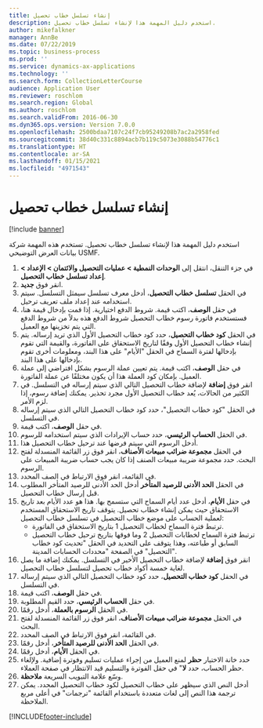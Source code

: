 ```yaml
---
title: إنشاء تسلسل خطاب تحصيل
description: استخدم دليل المهمة هذا لإنشاء تسلسل خطاب تحصيل.
author: mikefalkner
manager: AnnBe
ms.date: 07/22/2019
ms.topic: business-process
ms.prod: ''
ms.service: dynamics-ax-applications
ms.technology: ''
ms.search.form: CollectionLetterCourse
audience: Application User
ms.reviewer: roschlom
ms.search.region: Global
ms.author: roschlom
ms.search.validFrom: 2016-06-30
ms.dyn365.ops.version: Version 7.0.0
ms.openlocfilehash: 2500bdaa7107c24f7cb95249208b7ac2a2958fed
ms.sourcegitcommit: 38d40c331c8894acb7b119c5073e3088b54776c1
ms.translationtype: HT
ms.contentlocale: ar-SA
ms.lasthandoff: 01/15/2021
ms.locfileid: "4971543"
---
```

# <a name="create-a-collection-letter-sequence"></a>إنشاء تسلسل خطاب تحصيل

[!include [banner](../../includes/banner.md)]

استخدم دليل المهمة هذا لإنشاء تسلسل خطاب تحصيل. تستخدم هذه المهمة شركة بيانات العرض التوضيحي USMF.

1. في جزء التنقل، انتقل إلى **الوحدات النمطية‬ > عمليات التحصيل والائتمان‬ > الإعداد > إعداد تسلسل خطاب التحصيل‬**.
2. انقر فوق **جديد**.
3. في الحقل **تسلسل خطاب التحصيل‬**، أدخل معرف تسلسل سيمثل التسلسل. سيتم استخدامه عند إعداد ملف تعريف ترحيل.
4. في حقل **الوصف**، اكتب قيمة.  شروط الدفع اختيارية. إذا قمت بإدخال قيمة هنا، فستستخدم فاتورة رسوم خطاب التحصيل شروط الدفع هذه بدلاً من شروط الدفع التي يتم تخزينها مع العميل.  
5. في الحقل **كود خطاب التحصيل‬**، حدد كود خطاب التحصيل الأول الذي تريد إرساله. يتم إنشاء خطاب التحصيل الأول وفقًا لتاريخ الاستحقاق على الفاتورة، والقيمة التي تقوم بإدخالها لفترة السماح في الحقل "الأيام" على هذا البند، ومعلومات أخرى تقوم بإدخالها على هذا البند.  
6. في حقل **الوصف**، اكتب قيمة. يتم تعيين عملة الرسوم بشكل افتراضي إلى عملة العميل. بإمكان كود العملة هذا أن يكون مختلفًا عن عملة الفاتورة.  
7. انقر فوق **إضافة** لإضافة خطاب التحصيل التالي الذي سيتم إرساله في التسلسل. في الكثير من الحالات، يُعد خطاب التحصيل الأول مجرد تحذير. يمكنك إضافة رسوم، إذا لزم الأمر.  
8. في الحقل "كود خطاب التحصيل"، حدد كود خطاب التحصيل التالي الذي سيتم إرساله في التسلسل.
9. في حقل **الوصف**، اكتب قيمة.
10. في الحقل **الحساب الرئيسي**، حدد حساب الإيرادات الذي سيتم استخدامه للرسوم.
11. أدخل الرسوم التي سيتم فرضها عند ترحيل خطاب التحصيل هذا.
12. في الحقل **مجموعة ضرائب مبيعات الأصناف**، انقر فوق زر القائمة المنسدلة لفتح البحث. حدد مجموعة ضريبة مبيعات الصنف‬ إذا كان يجب حساب ضريبة المبيعات على الرسوم.  
13. في القائمة، انقر فوق الارتباط في الصف المحدد.
14. في الحقل **الحد الأدنى للرصيد المتأخر‬** أدخل الحد الأدنى للرصيد المتأخر المطلوب قبل إرسال خطاب التحصيل.
15. في حقل **الأيام**، أدخل عدد أيام السماح التي ستسمح بها. هذا هو عدد الأيام بعد تاريخ الاستحقاق حيث يمكن إنشاء خطاب تحصيل. يتوقف تاريخ الاستحقاق المستخدم لعملية الحساب على موضع خطاب التحصيل في تسلسل خطاب التحصيل:
    - ترتبط فترة السماح لخطاب التحصيل 1 بتاريخ الاستحقاق في الفاتورة.
    - ترتبط فترة السماح لخطابات التحصيل 2 وما فوقها بتاريخ ترحيل خطاب التحصيل السابق أو طباعته، وهذا يتوقف على التحديد في الحقل "تحديث كود خطاب التحصيل‬" في الصفحة "محددات الحسابات المدينة‬".  
16. انقر فوق **إضافة** لإضافة خطاب التحصيل الأخير في التسلسل. يمكنك إضافة ما يصل لغاية خمسة أكواد خطاب تحصيل لتسلسل خطاب التحصيل.  
17. في الحقل **كود خطاب التحصيل**، حدد كود خطاب التحصيل التالي الذي سيتم إرساله في التسلسل.
18. في حقل **الوصف**، اكتب قيمة.
19. في حقل **الحساب الرئيسي**، حدد القيم المطلوبة.
20. في الحقل **الرسوم بالعملة‬**، أدخل رقمًا.
21. في الحقل **مجموعة ضرائب مبيعات الأصناف**، انقر فوق زر القائمة المنسدلة لفتح البحث.
22. في القائمة، انقر فوق الارتباط في الصف المحدد.
23. في الحقل **الحد الأدنى للرصيد المتأخر‬**، أدخل رقمًا.
24. في الحقل **الأيام**، أدخل رقمًا.
25. حدد خانة الاختيار **حظر** لمنع العميل من إجراء عمليات تسليم وفوترة إضافية. ولإلغاء حظر الحساب، حدد **لا**" في حقل الفوترة والتسليم قيد الانتظار في صفحة العملاء.  
26. وسّع علامة التبويب السريعة **ملاحظة**.
27. أدخل النص الذي سيظهر على خطاب التحصيل لكود خطاب التحصيل المحدد. يمكن ترجمة هذا النص إلى لغات متعددة باستخدام القائمة "ترجمات" في أعلى مربع الملاحظة.  



[!INCLUDE[footer-include](../../../includes/footer-banner.md)]